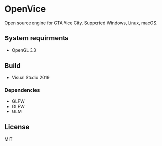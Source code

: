 # OpenVice
Open source engine for GTA Vice City. Supported Windows, Linux, macOS.

## System requirments 
* OpenGL 3.3

## Build
* Visual Studio 2019

### Dependencies
* GLFW
* GLEW
* GLM

## License
MIT